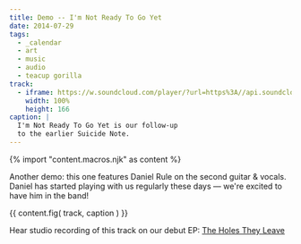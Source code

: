 ```yaml
---
title: Demo -- I'm Not Ready To Go Yet
date: 2014-07-29
tags:
  - _calendar
  - art
  - music
  - audio
  - teacup gorilla
track:
  - iframe: https://w.soundcloud.com/player/?url=https%3A//api.soundcloud.com/tracks/159561832&amp;color=ff0000&amp;auto_play=false&amp;hide_related=false&amp;show_comments=true&amp;show_user=true&amp;show_reposts=false
    width: 100%
    height: 166
caption: |
  I'm Not Ready To Go Yet is our follow-up
  to the earlier Suicide Note.
---
```

{% import "content.macros.njk" as content %}

Another demo:
this one features Daniel Rule on the second guitar & vocals.
Daniel has started playing with us regularly these days —
we're excited to have him in the band!

{{ content.fig(
  track,
  caption
) }}

Hear studio recording of this track
on our debut EP:
[The Holes They Leave](/projects/holes-they-leave/)
